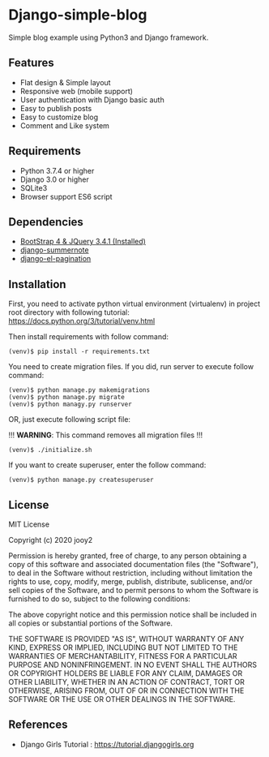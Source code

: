 # Django-simple-blog
Simple blog example using Python3 and Django framework.

## Features
- Flat design & Simple layout
- Responsive web (mobile support)
- User authentication with Django basic auth
- Easy to publish posts
- Easy to customize blog
- Comment and Like system

## Requirements
- Python 3.7.4 or higher
- Django 3.0 or higher
- SQLite3
- Browser support ES6 script

## Dependencies
- [BootStrap 4 & JQuery 3.4.1 (Installed)](https://getbootstrap.com/)
- [django-summernote](https://github.com/summernote/django-summernote)
- [django-el-pagination](https://github.com/shtalinberg/django-el-pagination)

## Installation
First, you need to activate python virtual environment (virtualenv) in project root directory with following tutorial: https://docs.python.org/3/tutorial/venv.html

Then install requirements with follow command:
```shell script
(venv)$ pip install -r requirements.txt
```

You need to create migration files. If you did, run server to execute follow command: 
```shell script
(venv)$ python manage.py makemigrations
(venv)$ python manage.py migrate
(venv)$ python managy.py runserver
```
OR, just execute following script file:

!!! **WARNING**: This command removes all migration files !!!
```shell script
(venv)$ ./initialize.sh
```

If you want to create superuser, enter the follow command:
```shell script
(venv)$ python manage.py createsuperuser
```

## License
MIT License

Copyright (c) 2020 jooy2

Permission is hereby granted, free of charge, to any person obtaining a copy
of this software and associated documentation files (the "Software"), to deal
in the Software without restriction, including without limitation the rights
to use, copy, modify, merge, publish, distribute, sublicense, and/or sell
copies of the Software, and to permit persons to whom the Software is
furnished to do so, subject to the following conditions:

The above copyright notice and this permission notice shall be included in all
copies or substantial portions of the Software.

THE SOFTWARE IS PROVIDED "AS IS", WITHOUT WARRANTY OF ANY KIND, EXPRESS OR
IMPLIED, INCLUDING BUT NOT LIMITED TO THE WARRANTIES OF MERCHANTABILITY,
FITNESS FOR A PARTICULAR PURPOSE AND NONINFRINGEMENT. IN NO EVENT SHALL THE
AUTHORS OR COPYRIGHT HOLDERS BE LIABLE FOR ANY CLAIM, DAMAGES OR OTHER
LIABILITY, WHETHER IN AN ACTION OF CONTRACT, TORT OR OTHERWISE, ARISING FROM,
OUT OF OR IN CONNECTION WITH THE SOFTWARE OR THE USE OR OTHER DEALINGS IN THE
SOFTWARE.

## References
- Django Girls Tutorial : https://tutorial.djangogirls.org
